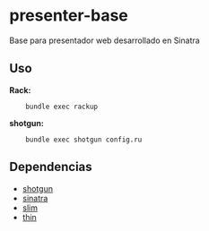 # presenter-base

Base para presentador web desarrollado en Sinatra


## Uso

**Rack:**
```
	bundle exec rackup
```

**shotgun:**
```
	bundle exec shotgun config.ru
```


## Dependencias
- [shotgun](https://github.com/rtomayko/shotgun)
- [sinatra](https://github.com/sinatra/sinatra/)
- [slim](https://github.com/slim-template/slim)
- [thin](https://github.com/macournoyer/thin/)

